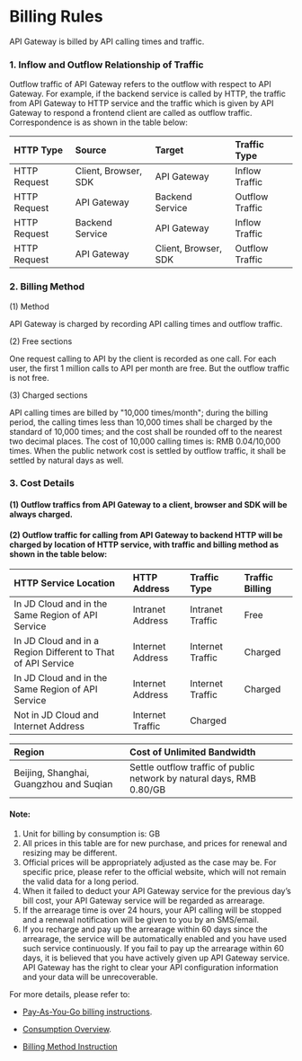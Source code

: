 # Billing Rules

API Gateway is billed by API calling times and traffic.

### 1. Inflow and Outflow Relationship of Traffic ###

   Outflow traffic of API Gateway refers to the outflow with respect to API Gateway. For example, if the backend service is called by HTTP, the traffic from API Gateway to HTTP service and the traffic which is given by API Gateway to respond a frontend client are called as outflow traffic. Correspondence is as shown in the table below:

HTTP Type|Source|Target|Traffic Type
:---|:---|:---|:---
HTTP Request | Client, Browser, SDK | API Gateway | Inflow Traffic
HTTP Request | API Gateway | Backend Service | Outflow Traffic
HTTP Request | Backend Service | API Gateway | Inflow Traffic
HTTP Request | API Gateway | Client, Browser, SDK | Outflow Traffic


### 2. Billing Method ###
(1) Method  

API Gateway is charged by recording API calling times and outflow traffic.

(2) Free sections

One request calling to API by the client is recorded as one call. For each user, the first 1 million calls to API per month are free. But the outflow traffic is not free.

(3) Charged sections 

API calling times are billed by "10,000 times/month"; during the billing period, the calling times less than 10,000 times shall be charged by the standard of 10,000 times; and the cost shall be rounded off to the nearest two decimal places. The cost of 10,000 calling times is: RMB 0.04/10,000 times.
When the public network cost is settled by outflow traffic, it shall be settled by natural days as well. 


### 3. Cost Details ###
#### (1) Outflow traffics from API Gateway to a client, browser and SDK will be always charged. ####
#### (2) Outflow traffic for calling from API Gateway to backend HTTP will be charged by location of HTTP service, with traffic and billing method as shown in the table below: ####

HTTP Service Location|HTTP Address|Traffic Type|Traffic Billing
:---|:---|:---|:---
In JD Cloud and in the Same Region of API Service | Intranet Address | Intranet Traffic | Free
In JD Cloud and in a Region Different to That of API Service | Internet Address | Internet Traffic | Charged
In JD Cloud and in the Same Region of API Service | Internet Address | Internet Traffic | Charged
Not in JD Cloud and Internet Address | Internet Traffic | Charged

Region|Cost of Unlimited Bandwidth
:---|:---
Beijing, Shanghai, Guangzhou and Suqian | Settle outflow traffic of public network by natural days, RMB 0.80/GB


#### Note:
1. Unit for billing by consumption is: GB
2. All prices in this table are for new purchase, and prices for renewal and resizing may be different.
3. Official prices will be appropriately adjusted as the case may be. For specific price, please refer to the official website, which will not remain the valid data for a long period.
4. When it failed to deduct your API Gateway service for the previous day’s bill cost, your API Gateway service will be regarded as arrearage.
5. If the arrearage time is over 24 hours, your API calling will be stopped and a renewal notification will be given to you by an SMS/email.
6. If you recharge and pay up the arrearage within 60 days since the arrearage, the service will be automatically enabled and you have used such service continuously. If you fail to pay up the arrearage within 60 days, it is believed that you have actively given up API Gateway service. API Gateway has the right to clear your API configuration information and your data will be unrecoverable.


For more details, please refer to:

- [Pay-As-You-Go billing instructions](../../../Finance/Billing/Billing-method/Postpay.md).

- [Consumption Overview](../../../Finance/Billing/Bill/Purchases-overview.md).	

* [Billing Method Instruction](../../../Finance/Billing/Billing-rule/Pay-As-You-Go.md)


	


	

